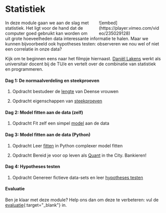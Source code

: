 <style>
div.embed
{
	margin:0 ! important;
}
</style>

# Statistiek

<div style="width: 40%; float:right; margin-left: 2em;">
![embed](https://player.vimeo.com/video/235029128)
</div>

In deze module gaan we aan de slag met statistiek. Het ligt voor de hand dat de computer goed gebruikt kan worden om uit grote hoeveelheden data interessante informatie te halen. Maar we kunnen bijvoorbeeld ook hypotheses testen: observeren we nou wel of niet een correlatie in onze data?

Kijk om te beginnen eens naar het filmpje hiernaast. [Daniël Lakens](https://www.tue.nl/en/university/departments/industrial-engineering-innovation-sciences/the-department/staff/detail/ep/e/d/ep-uid/20091001/) werkt als universitair docent bij de TU/e en vertelt over de combinatie van statistiek en programmeren.

#### Dag 1: De normaalverdeling en steekproeven

1. 	<span class="label label-primary">Opdracht</span> bestudeer de [lengte](/statistiek/normaalverdeling) van Deense vrouwen

2.	<span class="label label-primary">Opdracht</span> eigenschappen van [steekproeven](/statistiek/steekproeven)

#### Dag 2: Model fitten aan de data (zelf)

1. <span class="label label-primary">Opdracht</span> Fit zelf een simpel [model](/statistiek/fittenzelf) aan de data

#### Dag 3: Model fitten aan de data (Python)

1. <span class="label label-primary">Opdracht</span> Leer [fitten](/statistiek/fittenpython) in Python complexer model fitten
	
2. <span class="label label-primary">Opdracht</span> Bereid je voor op leven als [Quant](/statistiek/quant) in the City. Bankieren!
	
#### Dag 4: Hypotheses testen

1.	<span class="label label-primary">Opdracht</span> Genereer fictieve data-sets en leer [hypotheses testen](/statistiek/hypothesetesten)

#### Evaluatie

Ben je klaar met deze module? Help ons dan om deze te verbeteren: vul de [evaluatie](https://goo.gl/forms/XP9ccEjH8A3V7q4O2){:target="_blank"} in.
